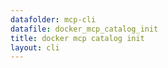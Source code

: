 ```yaml
---
datafolder: mcp-cli
datafile: docker_mcp_catalog_init
title: docker mcp catalog init
layout: cli
---
```


<!--
This page is automatically generated from Docker's source code. If you want to
suggest a change to the text that appears here, open a ticket or pull request
in the source repository on GitHub:

https://github.com/docker/mcp-gateway
-->

